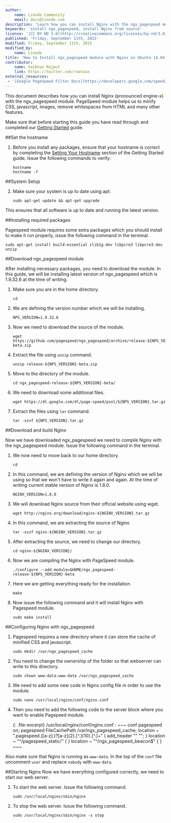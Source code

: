 ```yaml
---
author:
    name: Linode Community
    email: docs@linode.com
description: 'Learn how you can install Nginx with the ngx_pagespeed module on Ubuntu 14.04.'
keywords: 'install ngx_pagespeed, install Nginx from source'
license: '[CC BY-ND 3.0](http://creativecommons.org/licenses/by-nd/3.0/us/)'
published: 'Friday, September 11th, 2015'
modified: Friday, September 11th, 2015
modified_by:
    name: Linode
title: 'How to Install ngx_pagespeed module with Nginx on Ubuntu 14.04'
contributor:
    name: Vaibhav Rajput
    link: https://twitter.com/rootaux
external_resources:
 - '[Google PageSpeed Filter Docs](https://developers.google.com/speed/pagespeed/module/config_filters)'
---
```


This document describes how you can install Nginx (pronounced engine-x) with the ngx_pagespeed module. PageSpeed module helps us to minify CSS, javascript, images, remove whitespaces from HTML and many other features.

Make sure that before starting this guide you have read through and completed our [Getting Started](/docs/getting-started#debian-7--slackware--ubuntu-1404) guide.

##Set the hostname

1.  Before you install any packages, ensure that your hostname is correct by completing the [Setting Your Hostname](/docs/getting-started#sph_setting-the-hostname) section of the Getting Started guide. Issue the following commands to verify:

        hostname
        hostname -f

##System Setup

2.  Make sure your system is up to date using apt:

        sudo apt-get update && apt-get upgrade

This ensures that all software is up to date and running the latest version.

##Installing required packages

Pagespeed module requires some extra packages which you should install to make it run properly, issue the following command in the terminal.

    sudo apt-get install build-essential zlib1g-dev libpcre3 libpcre3-dev unzip

##Download ngx_pagespeed module

After installing necessary packages, you need to download the module. In this guide, we will be installing latest version of ngx_pagespeed which is 1.9.32.6 at the time of writing.

1.  Make sure you are in the home directory.

        cd

2.  We are defining the version number which we will be installing.

        NPS_VERSION=1.9.32.6

3.  Now we need to download the source of the module. 
    
        wget https://github.com/pagespeed/ngx_pagespeed/archive/release-${NPS_VERSION}-beta.zip

4.  Extract the file using `unzip` command. 
    
        unzip release-${NPS_VERSION}-beta.zip
 
5.  Move to the directory of the module.
    
        cd ngx_pagespeed-release-${NPS_VERSION}-beta/
 
6.  We need to download some additional files. 
    
        wget https://dl.google.com/dl/page-speed/psol/${NPS_VERSION}.tar.gz
 
7.  Extract the files using `tar` command.

        tar -xzvf ${NPS_VERSION}.tar.gz

##Download and build Nginx

Now we have downloaded ngx_pagespeed we need to compile Nginx with the ngx_pagespeed module. Issue the following command in the terminal.

1.  We now need to move back to our home directory.

        cd

2.  In this command, we are defining the version of Nginx which we will be using so that we won't have to write it again and again. At the time of writing current stable version of Nginx is 1.8.0.

        NGINX_VERSION=1.8.0

3.  We will download Nginx source from their official website using wget.

        wget http://nginx.org/download/nginx-${NGINX_VERSION}.tar.gz

4.  In this command, we are extracting the source of Nginx.

        tar -xvzf nginx-${NGINX_VERSION}.tar.gz

5.  After extracting the source, we need to change our directory.

        cd nginx-${NGINX_VERSION}/

6.  Now we are compiling the Nginx with PageSpeed module.

        ./configure --add-module=$HOME/ngx_pagespeed-release-${NPS_VERSION}-beta

7.  Here we are getting everything ready for the installation.

        make

8.  Now issue the following command and it will install Nginx with Pagespeed module.

        sudo make install

##Configuring Nginx with ngx_pagespeed

1.  Pagespeed requires a new directory where it can store the cache of minified CSS and javascript.

        sudo mkdir /var/ngx_pagespeed_cache

2.  You need to change the ownership of the folder so that webserver can write to this directory.

        sudo chown www-data:www-data /var/ngx_pagespeed_cache

3.  We need to add some new code in Nginx config file in order to use the module.

        sudo nano /usr/local/nginx/conf/nginx.conf

4.  Then you need to add the following code to the server block where you want to enable Pagepeed module.

    {: .file-excerpt}
    /usr/local/nginx/conf/nginx.conf
    :   ~~~ conf
        pagespeed on;
        pagespeed FileCachePath /var/ngx_pagespeed_cache;
        location ~ "\.pagespeed\.([a-z]\.)?[a-z]{2}\.[^.]{10}\.[^.]+" {
         add_header "" "";
        }
        location ~ "^/pagespeed_static/" { }
        location ~ "^/ngx_pagespeed_beacon$" { }
        ~~~

Also make sure that Nginx is running as `www-data`. In the top of the `conf` file uncomment `user` and replace `nobody` with `www-data`.

##Starting Nginx
Now we have everything configured correctly, we need to start our web server.

1.  To start the web server. Issue the following command.

        sudo /usr/local/nginx/sbin/nginx

2.  To stop the web server. Issue the following command.
 
        sudo /usr/local/nginx/sbin/nginx -s stop

